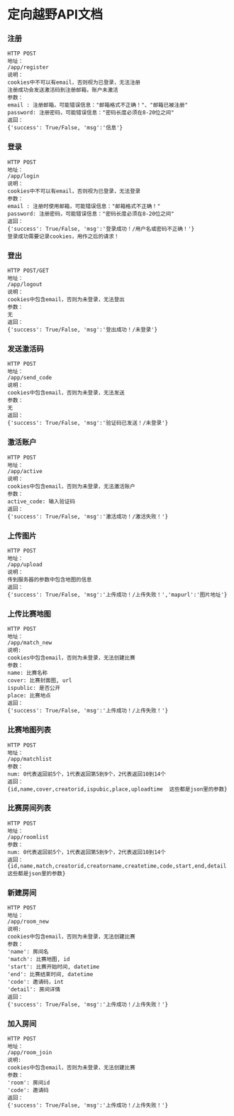 # 定向越野API文档

### 注册
	HTTP POST
	地址：
	/app/register
	说明：	
	cookies中不可以有email，否则视为已登录，无法注册
	注册成功会发送激活码到注册邮箱，账户未激活
	参数：
	email : 注册邮箱，可能错误信息："邮箱格式不正确！"、"邮箱已被注册"
	password: 注册密码，可能错误信息："密码长度必须在8-20位之间"
	返回：
	{'success': True/False, 'msg':'信息'}

### 登录
	HTTP POST
	地址：
	/app/login
	说明：	
	cookies中不可以有email，否则视为已登录，无法登录
	参数：
	email : 注册时使用邮箱，可能错误信息："邮箱格式不正确！"
	password: 注册密码，可能错误信息："密码长度必须在8-20位之间"
	返回：
	{'success': True/False, 'msg':'登录成功！/用户名或密码不正确！'}
	登录成功需要记录cookies，用作之后的请求！

### 登出
	HTTP POST/GET
	地址：
	/app/logout
	说明：
	cookies中包含email，否则为未登录，无法登出
	参数：
	无
	返回：
	{'success': True/False, 'msg':'登出成功！/未登录'}

### 发送激活码
	HTTP POST
	地址：
	/app/send_code
	说明：
	cookies中包含email，否则为未登录，无法发送
	参数：
	无
	返回：
	{'success': True/False, 'msg':'验证码已发送！/未登录'}


### 激活账户
	HTTP POST
	地址：
	/app/active
	说明：
	cookies中包含email，否则为未登录，无法激活账户
	参数：
	active_code: 输入验证码
	返回：
	{'success': True/False, 'msg':'激活成功！/激活失败！'}
	

### 上传图片
	HTTP POST
	地址：
	/app/upload
	说明：
	传到服务器的参数中包含地图的信息
	返回：
	{'success': True/False, 'msg':'上传成功！/上传失败！','mapurl':'图片地址'}

### 上传比赛地图
	HTTP POST
	地址：
	/app/match_new
	说明:
	cookies中包含email，否则为未登录，无法创建比赛
	参数：
	name: 比赛名称
	cover: 比赛封面图, url
	ispublic: 是否公开
	place: 比赛地点
	返回：
	{'success': True/False, 'msg':'上传成功！/上传失败！'}
	
### 比赛地图列表
	HTTP POST
	地址：
	/app/matchlist
	参数：
	num: 0代表返回前5个，1代表返回第5到9个，2代表返回10到14个
	返回：
	{id,name,cover,creatorid,ispubic,place,uploadtime  这些都是json里的参数}
	
### 比赛房间列表
	HTTP POST
	地址：
	/app/roomlist
	参数：
	num: 0代表返回前5个，1代表返回第5到9个，2代表返回10到14个
	返回：
	{id,name,match,creatorid,creatorname,createtime,code,start,end,detail 这些都是json里的参数}

### 新建房间
	HTTP POST
	地址：
	/app/room_new
	说明:
	cookies中包含email，否则为未登录，无法创建比赛
	参数：
	'name': 房间名
	'match': 比赛地图, id
	'start': 比赛开始时间, datetime
	'end': 比赛结束时间, datetime
	'code': 邀请码，int
	'detail': 房间详情
	返回：
	{'success': True/False, 'msg':'上传成功！/上传失败！'}

### 加入房间
	HTTP POST
	地址：
	/app/room_join
	说明:
	cookies中包含email，否则为未登录，无法创建比赛
	参数：
	'room': 房间id
	'code': 邀请码
	返回：
	{'success': True/False, 'msg':'上传成功！/上传失败！'}
